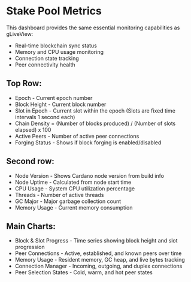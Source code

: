 
# Stake Pool Metrics

This dashboard provides the same essential monitoring capabilities as gLiveView:
* Real-time blockchain sync status
* Memory and CPU usage monitoring
* Connection state tracking
* Peer connectivity health

## Top Row:

* Epoch - Current epoch number
* Block Height - Current block number
* Slot in Epoch - Current slot within the epoch (Slots are fixed time intervals 1 second each)
* Chain Density = (Number of blocks produced) / (Number of slots elapsed) x 100
* Active Peers - Number of active peer connections
* Forging Status - Shows if block forging is enabled/disabled

## Second row:

* Node Version - Shows Cardano node version from build info
* Node Uptime - Calculated from node start time
* CPU Usage - System CPU utilization percentage
* Threads - Number of active threads
* GC Major - Major garbage collection count
* Memory Usage - Current memory consumption

## Main Charts:
* Block & Slot Progress - Time series showing block height and slot progression
* Peer Connections - Active, established, and known peers over time
* Memory Usage - Resident memory, GC heap, and live bytes tracking
* Connection Manager - Incoming, outgoing, and duplex connections
* Peer Selection States - Cold, warm, and hot peer states